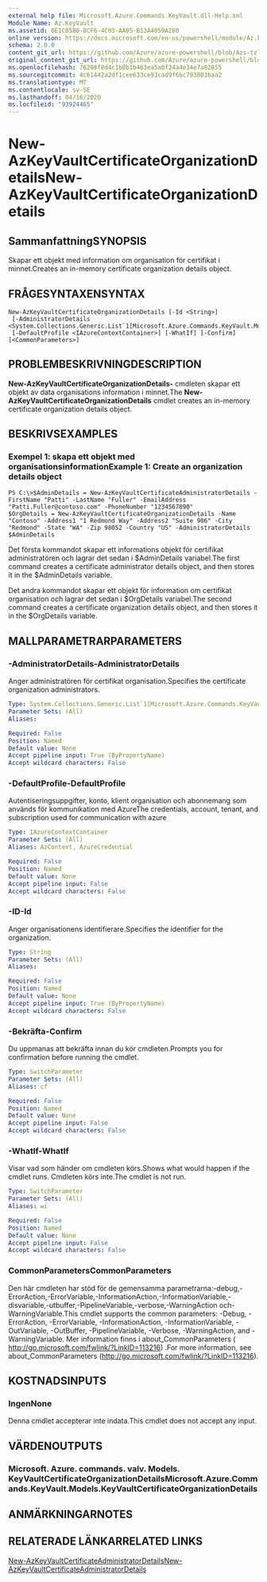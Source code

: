 ```yaml
---
external help file: Microsoft.Azure.Commands.KeyVault.dll-Help.xml
Module Name: Az.KeyVault
ms.assetid: 0E1C05B0-8CF6-4C03-AA05-B13A4059A280
online version: https://docs.microsoft.com/en-us/powershell/module/Az.keyvault/new-AzKeyvaultcertificateorganizationdetails
schema: 2.0.0
content_git_url: https://github.com/Azure/azure-powershell/blob/Azs-tzl/src/KeyVault/KeyVault/help/New-AzKeyVaultCertificateOrganizationDetails.md
original_content_git_url: https://github.com/Azure/azure-powershell/blob/Azs-tzl/src/KeyVault/KeyVault/help/New-AzKeyVaultCertificateOrganizationDetails.md
ms.openlocfilehash: 76208f8d4c1b8b1b463ea5a0f24a4e34e7a82855
ms.sourcegitcommit: 4c61442a2df1cee633ce93cad9f6bc793803baa2
ms.translationtype: MT
ms.contentlocale: sv-SE
ms.lasthandoff: 04/16/2020
ms.locfileid: "93924465"
---
```

# <span data-ttu-id="0937a-101">New-AzKeyVaultCertificateOrganizationDetails</span><span class="sxs-lookup"><span data-stu-id="0937a-101">New-AzKeyVaultCertificateOrganizationDetails</span></span>

## <span data-ttu-id="0937a-102">Sammanfattning</span><span class="sxs-lookup"><span data-stu-id="0937a-102">SYNOPSIS</span></span>
<span data-ttu-id="0937a-103">Skapar ett objekt med information om organisation för certifikat i minnet.</span><span class="sxs-lookup"><span data-stu-id="0937a-103">Creates an in-memory certificate organization details object.</span></span>

## <span data-ttu-id="0937a-104">FRÅGESYNTAXEN</span><span class="sxs-lookup"><span data-stu-id="0937a-104">SYNTAX</span></span>

```
New-AzKeyVaultCertificateOrganizationDetails [-Id <String>]
 [-AdministratorDetails <System.Collections.Generic.List`1[Microsoft.Azure.Commands.KeyVault.Models.KeyVaultCertificateAdministratorDetails]>]
 [-DefaultProfile <IAzureContextContainer>] [-WhatIf] [-Confirm] [<CommonParameters>]
```

## <span data-ttu-id="0937a-105">PROBLEMBESKRIVNING</span><span class="sxs-lookup"><span data-stu-id="0937a-105">DESCRIPTION</span></span>
<span data-ttu-id="0937a-106">**New-AzKeyVaultCertificateOrganizationDetails-** cmdleten skapar ett objekt av data organisations information i minnet.</span><span class="sxs-lookup"><span data-stu-id="0937a-106">The **New-AzKeyVaultCertificateOrganizationDetails** cmdlet creates an in-memory certificate organization details object.</span></span>

## <span data-ttu-id="0937a-107">BESKRIVS</span><span class="sxs-lookup"><span data-stu-id="0937a-107">EXAMPLES</span></span>

### <span data-ttu-id="0937a-108">Exempel 1: skapa ett objekt med organisationsinformation</span><span class="sxs-lookup"><span data-stu-id="0937a-108">Example 1: Create an organization details object</span></span>
```
PS C:\>$AdminDetails = New-AzKeyVaultCertificateAdministratorDetails -FirstName "Patti" -LastName "Fuller" -EmailAddress "Patti.Fuller@contoso.com" -PhoneNumber "1234567890"
$OrgDetails = New-AzKeyVaultCertificateOrganizationDetails -Name "Contoso" -Address1 "1 Redmond Way" -Address2 "Suite 906" -City "Redmond" -State "WA" -Zip 98052 -Country "US" -AdministratorDetails $AdminDetails
```

<span data-ttu-id="0937a-109">Det första kommandot skapar ett informations objekt för certifikat administratören och lagrar det sedan i $AdminDetails variabel.</span><span class="sxs-lookup"><span data-stu-id="0937a-109">The first command creates a certificate administrator details object, and then stores it in the $AdminDetails variable.</span></span>

<span data-ttu-id="0937a-110">Det andra kommandot skapar ett objekt för information om certifikat organisation och lagrar det sedan i $OrgDetails variabel.</span><span class="sxs-lookup"><span data-stu-id="0937a-110">The second command creates a certificate organization details object, and then stores it in the $OrgDetails variable.</span></span>

## <span data-ttu-id="0937a-111">MALLPARAMETRAR</span><span class="sxs-lookup"><span data-stu-id="0937a-111">PARAMETERS</span></span>

### <span data-ttu-id="0937a-112">-AdministratorDetails</span><span class="sxs-lookup"><span data-stu-id="0937a-112">-AdministratorDetails</span></span>
<span data-ttu-id="0937a-113">Anger administratören för certifikat organisation.</span><span class="sxs-lookup"><span data-stu-id="0937a-113">Specifies the certificate organization administrators.</span></span>

```yaml
Type: System.Collections.Generic.List`1[Microsoft.Azure.Commands.KeyVault.Models.KeyVaultCertificateAdministratorDetails]
Parameter Sets: (All)
Aliases: 

Required: False
Position: Named
Default value: None
Accept pipeline input: True (ByPropertyName)
Accept wildcard characters: False
```

### <span data-ttu-id="0937a-114">-DefaultProfile</span><span class="sxs-lookup"><span data-stu-id="0937a-114">-DefaultProfile</span></span>
<span data-ttu-id="0937a-115">Autentiseringsuppgifter, konto, klient organisation och abonnemang som används för kommunikation med Azure</span><span class="sxs-lookup"><span data-stu-id="0937a-115">The credentials, account, tenant, and subscription used for communication with azure</span></span>

```yaml
Type: IAzureContextContainer
Parameter Sets: (All)
Aliases: AzContext, AzureCredential

Required: False
Position: Named
Default value: None
Accept pipeline input: False
Accept wildcard characters: False
```

### <span data-ttu-id="0937a-116">-ID</span><span class="sxs-lookup"><span data-stu-id="0937a-116">-Id</span></span>
<span data-ttu-id="0937a-117">Anger organisationens identifierare.</span><span class="sxs-lookup"><span data-stu-id="0937a-117">Specifies the identifier for the organization.</span></span>

```yaml
Type: String
Parameter Sets: (All)
Aliases: 

Required: False
Position: Named
Default value: None
Accept pipeline input: True (ByPropertyName)
Accept wildcard characters: False
```

### <span data-ttu-id="0937a-118">-Bekräfta</span><span class="sxs-lookup"><span data-stu-id="0937a-118">-Confirm</span></span>
<span data-ttu-id="0937a-119">Du uppmanas att bekräfta innan du kör cmdleten.</span><span class="sxs-lookup"><span data-stu-id="0937a-119">Prompts you for confirmation before running the cmdlet.</span></span>

```yaml
Type: SwitchParameter
Parameter Sets: (All)
Aliases: cf

Required: False
Position: Named
Default value: None
Accept pipeline input: False
Accept wildcard characters: False
```

### <span data-ttu-id="0937a-120">-WhatIf</span><span class="sxs-lookup"><span data-stu-id="0937a-120">-WhatIf</span></span>
<span data-ttu-id="0937a-121">Visar vad som händer om cmdleten körs.</span><span class="sxs-lookup"><span data-stu-id="0937a-121">Shows what would happen if the cmdlet runs.</span></span>
<span data-ttu-id="0937a-122">Cmdleten körs inte.</span><span class="sxs-lookup"><span data-stu-id="0937a-122">The cmdlet is not run.</span></span>

```yaml
Type: SwitchParameter
Parameter Sets: (All)
Aliases: wi

Required: False
Position: Named
Default value: None
Accept pipeline input: False
Accept wildcard characters: False
```

### <span data-ttu-id="0937a-123">CommonParameters</span><span class="sxs-lookup"><span data-stu-id="0937a-123">CommonParameters</span></span>
<span data-ttu-id="0937a-124">Den här cmdleten har stöd för de gemensamma parametrarna:-debug,-ErrorAction,-ErrorVariable,-InformationAction,-InformationVariable,-disvariable,-utbuffer,-PipelineVariable,-verbose,-WarningAction och-WarningVariable.</span><span class="sxs-lookup"><span data-stu-id="0937a-124">This cmdlet supports the common parameters: -Debug, -ErrorAction, -ErrorVariable, -InformationAction, -InformationVariable, -OutVariable, -OutBuffer, -PipelineVariable, -Verbose, -WarningAction, and -WarningVariable.</span></span> <span data-ttu-id="0937a-125">Mer information finns i about_CommonParameters ( http://go.microsoft.com/fwlink/?LinkID=113216) .</span><span class="sxs-lookup"><span data-stu-id="0937a-125">For more information, see about_CommonParameters (http://go.microsoft.com/fwlink/?LinkID=113216).</span></span>

## <span data-ttu-id="0937a-126">KOSTNADS</span><span class="sxs-lookup"><span data-stu-id="0937a-126">INPUTS</span></span>

### <span data-ttu-id="0937a-127">Ingen</span><span class="sxs-lookup"><span data-stu-id="0937a-127">None</span></span>
<span data-ttu-id="0937a-128">Denna cmdlet accepterar inte indata.</span><span class="sxs-lookup"><span data-stu-id="0937a-128">This cmdlet does not accept any input.</span></span>

## <span data-ttu-id="0937a-129">VÄRDEN</span><span class="sxs-lookup"><span data-stu-id="0937a-129">OUTPUTS</span></span>

### <span data-ttu-id="0937a-130">Microsoft. Azure. commands. valv. Models. KeyVaultCertificateOrganizationDetails</span><span class="sxs-lookup"><span data-stu-id="0937a-130">Microsoft.Azure.Commands.KeyVault.Models.KeyVaultCertificateOrganizationDetails</span></span>

## <span data-ttu-id="0937a-131">ANMÄRKNINGAR</span><span class="sxs-lookup"><span data-stu-id="0937a-131">NOTES</span></span>

## <span data-ttu-id="0937a-132">RELATERADE LÄNKAR</span><span class="sxs-lookup"><span data-stu-id="0937a-132">RELATED LINKS</span></span>

[<span data-ttu-id="0937a-133">New-AzKeyVaultCertificateAdministratorDetails</span><span class="sxs-lookup"><span data-stu-id="0937a-133">New-AzKeyVaultCertificateAdministratorDetails</span></span>](./New-AzKeyVaultCertificateAdministratorDetails.md)

